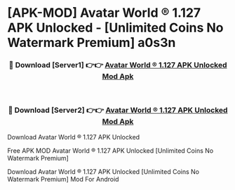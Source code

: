 # [APK-MOD] Avatar World ® 1.127 APK Unlocked - [Unlimited Coins No Watermark Premium] a0s3n



<div align="center">
<h3>🔴 Download [Server1] 👉👉 <a href="https://momento.my/?title=Avatar_World_®_1.127_APK_Unlocked">Avatar World ® 1.127 APK Unlocked Mod Apk</a></h3><br>

<h3>🔴 Download [Server2] 👉👉 <a href="https://momento.my/?title=Avatar_World_®_1.127_APK_Unlocked">Avatar World ® 1.127 APK Unlocked Mod Apk</a></h3>
</div>



Download Avatar World ® 1.127 APK Unlocked 

Free APK MOD Avatar World ® 1.127 APK Unlocked [Unlimited Coins No Watermark Premium]

Download Avatar World ® 1.127 APK Unlocked [Unlimited Coins No Watermark Premium] Mod For Android
